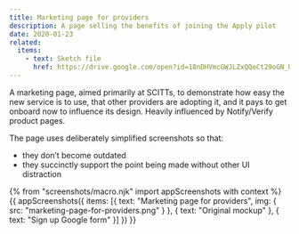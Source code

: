 ```yaml
---
title: Marketing page for providers
description: A page selling the benefits of joining the Apply pilot
date: 2020-01-23
related:
  items:
    - text: Sketch file
      href: https://drive.google.com/open?id=18nDHVmcGWJLZxQQeCt29oGN_U6L_toKk
---
```

A marketing page, aimed primarily at SCITTs, to demonstrate how easy the new service is to use, that other providers are adopting it, and it pays to get onboard now to influence its design. Heavily influenced by Notify/Verify product pages.

The page uses deliberately simplified screenshots so that:

* they don’t become outdated
* they succinctly support the point being made without other UI distraction

{% from "screenshots/macro.njk" import appScreenshots with context %}
{{ appScreenshots({
  items: [{
      text: "Marketing page for providers",
      img: { src: "marketing-page-for-providers.png" }
    },
    {
      text: "Original mockup"
    },
    {
      text: "Sign up Google form"
    }]
}) }}
